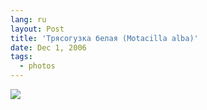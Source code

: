 ```yaml
---
lang: ru
layout: Post
title: 'Трясогузка белая (Motacilla alba)'
date: Dec 1, 2006
tags:
  - photos
---
```


![](/images/blog/MG-6624-lj.jpg)
